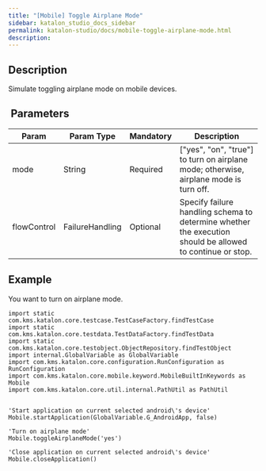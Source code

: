```yaml
---
title: "[Mobile] Toggle Airplane Mode" 
sidebar: katalon_studio_docs_sidebar
permalink: katalon-studio/docs/mobile-toggle-airplane-mode.html 
description: 
---
```

Description  
-------------

Simulate toggling airplane mode on mobile devices.

 Parameters  
-------------

| Param | Param Type | Mandatory | Description |
| --- | --- | --- | --- |
| mode | String | Required | \["yes", "on", "true"\] to turn on airplane mode; otherwise, airplane mode is turn off. |
| flowControl | FailureHandling | Optional | Specify failure handling schema to determine whether the execution should be allowed to continue or stop. |

Example  
---------

You want to turn on airplane mode.

```
import static com.kms.katalon.core.testcase.TestCaseFactory.findTestCase
import static com.kms.katalon.core.testdata.TestDataFactory.findTestData
import static com.kms.katalon.core.testobject.ObjectRepository.findTestObject
import internal.GlobalVariable as GlobalVariable
import com.kms.katalon.core.configuration.RunConfiguration as RunConfiguration
import com.kms.katalon.core.mobile.keyword.MobileBuiltInKeywords as Mobile
import com.kms.katalon.core.util.internal.PathUtil as PathUtil


'Start application on current selected android\'s device'
Mobile.startApplication(GlobalVariable.G_AndroidApp, false)

'Turn on airplane mode'
Mobile.toggleAirplaneMode('yes')

'Close application on current selected android\'s device'
Mobile.closeApplication()
```